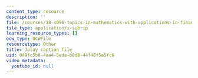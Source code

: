 ```yaml
---
content_type: resource
description: ''
file: /courses/18-s096-topics-in-mathematics-with-applications-in-finance-fall-2013/049fc5b84aa45edab8d844f48f5a5fc6_55OXxe_ix2o.vtt
file_type: application/x-subrip
learning_resource_types: []
ocw_type: OCWFile
resourcetype: Other
title: 3play caption file
uid: 049fc5b8-4aa4-5eda-b8d8-44f48f5a5fc6
video_metadata:
  youtube_id: null
---
```

